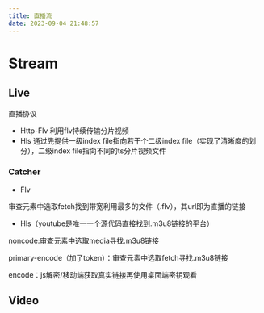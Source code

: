 ```yaml
---
title: 直播流
date: 2023-09-04 21:48:57
---
```

# Stream

## Live

直播协议

- Http-Flv	利用flv持续传输分片视频
- Hls            通过先提供一级index file指向若干个二级index file（实现了清晰度的划分），二级index file指向不同的ts分片视频文件

### Catcher

- Flv

审查元素中选取fetch找到带宽利用最多的文件（.flv），其url即为直播的链接

- Hls（youtube是唯一一个源代码直接找到.m3u8链接的平台）

noncode:审查元素中选取media寻找.m3u8链接

primary-encode（加了token）：审查元素中选取fetch寻找.m3u8链接

encode：js解密/移动端获取真实链接再使用桌面端密钥观看

## Video



